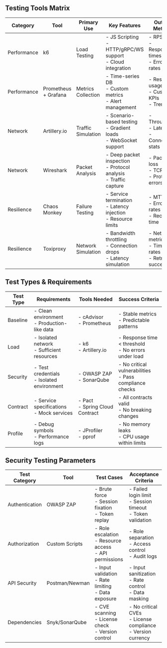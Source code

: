 ## Testing Tools Matrix

| Category    | Tool                 | Primary Use        | Key Features                                                         | Output Metrics                                          |
| ----------- | -------------------- | ------------------ | -------------------------------------------------------------------- | ------------------------------------------------------- |
| Performance | k6                   | Load Testing       | - JS Scripting<br>- HTTP/gRPC/WS support<br>- Cloud integration      | - RPS<br>- Response times<br>- Error rates              |
| Performance | Prometheus + Grafana | Metrics Collection | - Time-series DB<br>- Custom metrics<br>- Alert management           | - Resource usage<br>- Custom KPIs<br>- Trends           |
| Network     | Artillery.io         | Traffic Simulation | - Scenario-based testing<br>- Gradient loads<br>- WebSocket support  | - Throughput<br>- Latency<br>- Connection stats         |
| Network     | Wireshark            | Packet Analysis    | - Deep packet inspection<br>- Protocol analysis<br>- Traffic capture | - Packet loss<br>- TCP stats<br>- Protocol errors       |
| Resilience  | Chaos Monkey         | Failure Testing    | - Service termination<br>- Latency injection<br>- Resource limits    | - MTTR<br>- Error rates<br>- Recovery time              |
| Resilience  | Toxiproxy            | Network Simulation | - Bandwidth throttling<br>- Connection drops<br>- Latency simulation | - Network metrics<br>- Timeout rates<br>- Retry success |

## Test Types & Requirements

| Test Type | Requirements                                  | Tools Needed                      | Success Criteria                                          |
| --------- | --------------------------------------------- | --------------------------------- | --------------------------------------------------------- |
| Baseline  | - Clean environment<br>- Production-like data | - cAdvisor<br>- Prometheus        | - Stable metrics<br>- Predictable patterns                |
| Load      | - Isolated network<br>- Sufficient resources  | - k6<br>- Artillery.io            | - Response time < threshold<br>- No errors under load     |
| Security  | - Test credentials<br>- Isolated environment  | - OWASP ZAP<br>- SonarQube        | - No critical vulnerabilities<br>- Pass compliance checks |
| Contract  | - Service specifications<br>- Mock services   | - Pact<br>- Spring Cloud Contract | - All contracts valid<br>- No breaking changes            |
| Profile   | - Debug symbols<br>- Performance logs         | - JProfiler<br>- pprof            | - No memory leaks<br>- CPU usage within limits            |

<!-- 
# 3. Environment Configuration

| Component    | Specification                         | Purpose            | Notes              |
| ------------ | ------------------------------------- | ------------------ | ------------------ |
| Test Cluster | - Min 3 nodes<br>- 16GB RAM/node      | Load generation    | Separate from prod |
| Monitoring   | - Dedicated node<br>- SSD storage     | Metrics collection | Retention: 30 days |
| Network      | - 1Gbps minimum<br>- Isolated subnet  | Traffic isolation  | Mirror prod config |
| Storage      | - SSD for databases<br>- NFS for logs | Data persistence   | Regular cleanup    |

# 4. Test Execution Matrix
| Phase    | Duration  | Tools                     | Success Criteria        |
| -------- | --------- | ------------------------- | ----------------------- |
| Smoke    | 5-10 min  | curl, basic health checks | All services responsive |
| Load     | 30-60 min | k6, Artillery             | Response time < 200ms   |
| Soak     | 24-48 hrs | Prometheus, cAdvisor      | No resource leaks       |
| Spike    | 5-10 min  | k6 with spike config      | Recovery < 1 min        |
| Security | 1-2 hrs   | OWASP ZAP, CVE scan       | No critical findings    |

# 5. Monitoring Requirements

| Metric Type | Tools                  | Threshold       | Alert Priority |
| ----------- | ---------------------- | --------------- | -------------- |
| CPU Usage   | cAdvisor, Prometheus   | > 80%           | High           |
| Memory      | cAdvisor, Prometheus   | > 85%           | High           |
| Latency     | Jaeger, Custom metrics | > 200ms         | Medium         |
| Error Rate  | Application logs       | > 1%            | High           |
| Network     | tcpdump, Wireshark     | > 70% bandwidth | Medium         |

--> 

## Security Testing Parameters

| Test Category  | Tool           | Test Cases                                                  | Acceptance Criteria                                              |
| -------------- | -------------- | ----------------------------------------------------------- | ---------------------------------------------------------------- |
| Authentication | OWASP ZAP      | - Brute force<br>- Session fixation<br>- Token replay       | - Failed login limit<br>- Session timeout<br>- Token validation  |
| Authorization  | Custom Scripts | - Role escalation<br>- Resource access<br>- API permissions | - Role separation<br>- Access control<br>- Audit logs            |
| API Security   | Postman/Newman | - Input validation<br>- Rate limiting<br>- Data exposure    | - Input sanitization<br>- Rate control<br>- Data masking         |
| Dependencies   | Snyk/SonarQube | - CVE scanning<br>- License check<br>- Version control      | - No critical CVEs<br>- License compliance<br>- Version currency |
